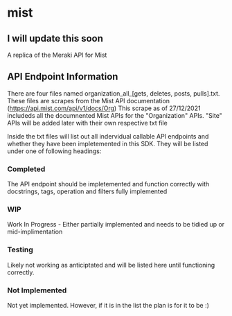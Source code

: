 # mist
## I will update this soon 
A replica of the Meraki API for Mist
## API Endpoint Information 
There are four files named organization_all_[gets, deletes, posts, pulls].txt. These files are scrapes from the Mist API documentation (https://api.mist.com/api/v1/docs/Org)
This scrape as of 27/12/2021 includeds all the documnented Mist APIs for the "Organization" APIs. "Site" APIs will be added later with their own respective txt file

Inside the txt files will list out all indervidual callable API endpoints and whether they have been impletemented in this SDK. They will be listed under one of following headings:
### Completed 
The API endpoint should be impletemented and function correctly with docstrings, tags, operation and filters fully implemented 

### WIP 
Work In Progress - Either partially implemented and needs to be tidied up or mid-implimentation 

### Testing 
Likely not working as anticiptated and will be listed here until functioning correctly.


### Not Implemented
Not yet implemented. However, if it is in the list the plan is for it to be :) 

